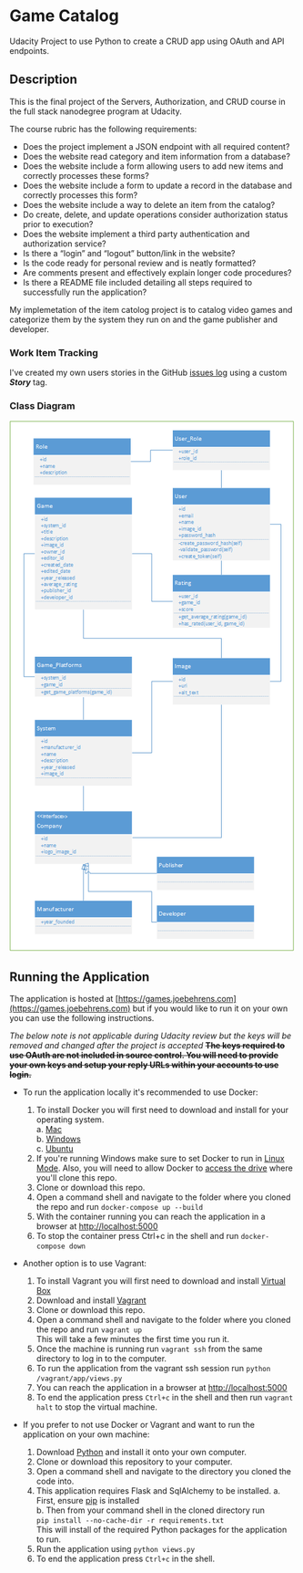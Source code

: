 # Game Catalog
Udacity Project to use Python to create a CRUD app using OAuth and API endpoints.

## Description
This is the final project of the Servers, Authorization, and CRUD course in the full stack nanodegree program at Udacity.

The course rubric has the following requirements:
- Does the project implement a JSON endpoint with all required content?
- Does the website read category and item information from a database?
- Does the website include a form allowing users to add new items and correctly processes these forms?
- Does the website include a form to update a record in the database and correctly processes this form?
- Does the website include a way to delete an item from the catalog?
- Do create, delete, and update operations consider authorization status prior to execution?
- Does the website implement a third party authentication and authorization service?
- Is there a “login” and “logout” button/link in the website?
- Is the code ready for personal review and is neatly formatted?
- Are comments present and effectively explain longer code procedures?
- Is there a README file included detailing all steps required to successfully run the application?

My implemetation of the item catolog project is to catalog video games and categorize them by the system they run on and the game publisher and developer.

### Work Item Tracking

I've created my own users stories in the GitHub [issues log](https://github.com/joseph-behrens/game-catalog/issues) using a custom _**Story**_ tag.

### Class Diagram

![Class Diagram Image](readme-content/udacity-game-classes.png)


## Running the Application

The application is hosted at [https://games.joebehrens.com](https://games.joebehrens.com) but if you would like to run it on your own you can use the following instructions.

_The below note is not applicable during Udacity review but the keys will be removed and changed after the project is accepted_
~~**The keys required to use OAuth are not included in source control. You will need to provide your own keys and setup your reply URLs within your accounts to use login.**~~

- To run the application locally it's recommended to use Docker:
    1. To install Docker you will first need to download and install for your operating system.  
      a. [Mac](https://docs.docker.com/docker-for-mac/install/)  
      b. [Windows](https://docs.docker.com/docker-for-windows/install/#install-docker-for-windows-desktop-app)  
      c. [Ubuntu](https://docs.docker.com/install/linux/docker-ce/ubuntu/)
    2. If you're running Windows make sure to set Docker to run in [Linux Mode](https://docs.docker.com/docker-for-windows/#switch-between-windows-and-linux-containers). Also, you will need to allow Docker to [access the drive](https://docs.docker.com/docker-for-windows/#shared-drives) where you'll clone this repo.
    3. Clone or download this repo.
    4. Open a command shell and navigate to the folder where you cloned the repo and run `docker-compose up --build`
    5. With the container running you can reach the application in a browser at [http://localhost:5000](http://localhost:5000)
    6. To stop the container press Ctrl+c in the shell and run `docker-compose down`

- Another option is to use Vagrant:
    1. To install Vagrant you will first need to download and install [Virtual Box](https://www.virtualbox.org/wiki/Downloads)
    2. Download and install [Vagrant](https://www.vagrantup.com/downloads.html)
    3. Clone or download this repo.
    4. Open a command shell and navigate to the folder where you cloned the repo and run `vagrant up`  
    This will take a few minutes the first time you run it.
    5. Once the machine is running run `vagrant ssh` from the same directory to log in to the computer.
    6. To run the application from the vagrant ssh session run `python /vagrant/app/views.py`
    7. You can reach the application in a browser at [http://localhost:5000](http://localhost:5000)
    8. To end the application press `Ctrl+c` in the shell and then run `vagrant halt` to stop the virtual machine.
- If you prefer to not use Docker or Vagrant and want to run the application on your own machine:
    1. Download [Python](https://www.python.org/downloads/) and install it onto your own computer.
    2. Clone or download this repository to your computer.
    3. Open a command shell and navigate to the directory you cloned the code into.
    4. This application requires Flask and SqlAlchemy to be installed.
        a. First, ensure [pip](https://pip.pypa.io/en/stable/installing/) is installed  
        b. Then from your command shell in the cloned directory run  
        ```pip install --no-cache-dir -r requirements.txt```  
        This will install of the required Python packages for the application to run.
    5. Run the application using `python views.py`
    6. To end the application press `Ctrl+c` in the shell.
